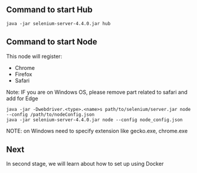 ## Command to start Hub
```
java -jar selenium-server-4.4.0.jar hub
```

## Command to start Node
This node will register:
* Chrome
* Firefox
* Safari

Note: IF you are on Windows OS, please remove part related to safari and add for Edge
```
java -jar -Dwebdriver.<type>.<name>s path/to/selenium/server.jar node --config /path/to/nodeConfig.json
java -jar selenium-server-4.4.0.jar node --config node_config.json

```

NOTE: on Windows need to specify extension like gecko.exe, chrome.exe

## Next
In second stage, we will learn about how to set up using Docker